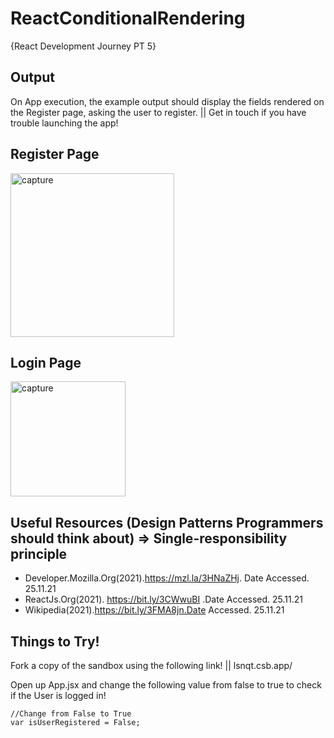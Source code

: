 # ReactConditionalRendering
{React Development Journey PT 5}

## Output 

On App execution, the example output should display the fields rendered on the Register page, asking the user to register. || Get in touch if you have trouble launching the app!

## Register Page

<img width="262" alt="capture" src="https://user-images.githubusercontent.com/91548582/143484900-1f32e5f7-454b-407c-97ec-bce34207cd83.PNG">


## Login Page

<img width="184" alt="capture" src="https://user-images.githubusercontent.com/91548582/143486660-f21e0f58-0e88-4f22-ba04-25397e7dfa22.PNG">

## Useful Resources (Design Patterns Programmers should think about) => Single-responsibility principle

* Developer.Mozilla.Org(2021).https://mzl.la/3HNaZHj. Date Accessed. 25.11.21
* ReactJs.Org(2021). https://bit.ly/3CWwuBI .Date Accessed. 25.11.21
* Wikipedia(2021).https://bit.ly/3FMA8jn.Date Accessed. 25.11.21

## Things to Try!

Fork a copy of the sandbox using the following link! || lsnqt.csb.app/ 

Open up App.jsx and change the following value from false to true to check if the User is logged in!

```
//Change from False to True
var isUserRegistered = False;

```
